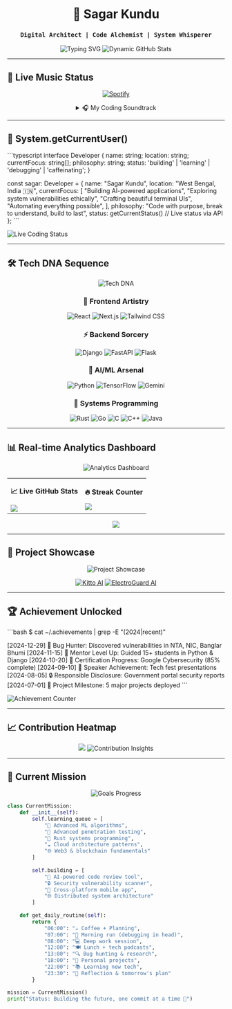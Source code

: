 <div align="center">

# 🌌 Sagar Kundu
### `Digital Architect | Code Alchemist | System Whisperer`

<img src="https://readme-typing-svg.herokuapp.com?font=JetBrains+Mono&size=18&duration=2000&pause=500&color=00FF41&center=true&vCenter=true&multiline=true&width=600&height=100&lines=Building+the+future%2C+one+commit+at+a+time;Turning+coffee+into+code+since+forever;Welcome+to+my+digital+realm+%F0%9F%91%BE" alt="Typing SVG" />

<!-- Dynamic GitHub Stats via API -->
<img src="https://github-stats-worker.kundusagar233.workers.dev/api/stats?username=sa001gar&theme=matrix" alt="Dynamic GitHub Stats" />

</div>

---

## 🎵 Live Music Status
<!-- Real-time Spotify integration -->
<div align="center">

[![Spotify](https://spotify-worker.kundusagar233.workers.dev/api/now-playing)](https://open.spotify.com/user/rjb4qo7kpfs4o9u8sedth1v7j)

<details>
<summary>🎧 My Coding Soundtrack</summary>

<!-- Dynamic Spotify top tracks -->
<img src="https://spotify-worker.kundusagar233.workers.dev/api/top-tracks" alt="Top Tracks" />

**Current Vibe:** Synthwave meets Lo-fi Hip Hop  
**Coding Mood:** `if (coffee.level > 50) { productivity++; }`

</details>

</div>

---

## 🧬 System.getCurrentUser()

\`\`\`typescript
interface Developer {
  name: string;
  location: string;
  currentFocus: string[];
  philosophy: string;
  status: 'building' | 'learning' | 'debugging' | 'caffeinating';
}

const sagar: Developer = {
  name: "Sagar Kundu",
  location: "West Bengal, India 🇮🇳",
  currentFocus: [
    "Building AI-powered applications",
    "Exploring system vulnerabilities ethically", 
    "Crafting beautiful terminal UIs",
    "Automating everything possible",
  ],
  philosophy: "Code with purpose, break to understand, build to last",
  status: getCurrentStatus() // Live status via API
};
\`\`\`

<!-- Live coding status -->
<img src="https://coding-status-worker.your-username.workers.dev/api/status?user=sa001gar" alt="Live Coding Status" />

---

## 🛠️ Tech DNA Sequence

<div align="center">

<!-- Dynamic tech stack with usage stats -->
<img src="https://tech-stack-worker.your-username.workers.dev/api/stack?user=sa001gar&style=dna" alt="Tech DNA" />

### 🎨 Frontend Artistry
![React](https://img.shields.io/badge/React-20232A?style=for-the-badge&logo=react&logoColor=61DAFB)
![Next.js](https://img.shields.io/badge/Next.js-000000?style=for-the-badge&logo=next.js&logoColor=white)
![Tailwind CSS](https://img.shields.io/badge/Tailwind_CSS-38B2AC?style=for-the-badge&logo=tailwind-css&logoColor=white)

### ⚡ Backend Sorcery
![Django](https://img.shields.io/badge/Django-092E20?style=for-the-badge&logo=django&logoColor=white)
![FastAPI](https://img.shields.io/badge/FastAPI-005571?style=for-the-badge&logo=fastapi)
![Flask](https://img.shields.io/badge/Flask-000000?style=for-the-badge&logo=flask&logoColor=white)

### 🤖 AI/ML Arsenal
![Python](https://img.shields.io/badge/Python-3776AB?style=for-the-badge&logo=python&logoColor=white)
![TensorFlow](https://img.shields.io/badge/TensorFlow-FF6F00?style=for-the-badge&logo=tensorflow&logoColor=white)
![Gemini](https://img.shields.io/badge/Gemini-8E75B2?style=for-the-badge&logo=google&logoColor=white)

### 🔧 Systems Programming
![Rust](https://img.shields.io/badge/Rust-000000?style=for-the-badge&logo=rust&logoColor=white)
![Go](https://img.shields.io/badge/Go-00ADD8?style=for-the-badge&logo=go&logoColor=white)
![C](https://img.shields.io/badge/C-00599C?style=for-the-badge&logo=c&logoColor=white)
![C++](https://img.shields.io/badge/C++-00599C?style=for-the-badge&logo=c%2B%2B&logoColor=white)
![Java](https://img.shields.io/badge/Java-ED8B00?style=for-the-badge&logo=java&logoColor=white)

</div>

---

## 📊 Real-time Analytics Dashboard

<div align="center">

<!-- Custom analytics via Cloudflare Workers -->
<img src="https://github-analytics-worker.your-username.workers.dev/api/dashboard?user=sa001gar&theme=matrix" alt="Analytics Dashboard" />

<table>
<tr>
<td>

**📈 Live GitHub Stats**
<!-- Real-time GitHub data -->
<img src="https://github-readme-stats.vercel.app/api?username=sa001gar&show_icons=true&theme=radical&include_all_commits=true&count_private=true&custom_title=Code%20Statistics&hide_border=true&bg_color=0d1117&title_color=00ff41&text_color=ffffff&icon_color=00ff41" />

</td>
<td>

**🔥 Streak Counter**
<!-- Contribution streak -->
<img src="https://github-readme-streak-stats.herokuapp.com/?user=sa001gar&theme=radical&hide_border=true&background=0d1117&stroke=00ff41&ring=00ff41&fire=ff6b6b&currStreakLabel=00ff41" />

</td>
</tr>
</table>

<!-- Language usage with real-time data -->
<img src="https://github-readme-stats.vercel.app/api/top-langs/?username=sa001gar&layout=compact&theme=radical&hide_border=true&bg_color=0d1117&title_color=00ff41&text_color=ffffff&langs_count=10" />

</div>

---

## 🚀 Project Showcase

<div align="center">

<!-- Dynamic project cards with live stats -->
<img src="https://project-showcase-worker.your-username.workers.dev/api/showcase?user=sa001gar&count=4" alt="Project Showcase" />

<!-- Featured repositories with live data -->
[![Kitto AI](https://github-readme-stats.vercel.app/api/pin/?username=sa001gar&repo=kitto-ai&theme=radical&hide_border=true&bg_color=0d1117&title_color=00ff41&text_color=ffffff&icon_color=00ff41)](https://github.com/sa001gar/kitto-ai)
[![ElectroGuard AI](https://github-readme-stats.vercel.app/api/pin/?username=sa001gar&repo=Elctroguard-AI-Details&theme=radical&hide_border=true&bg_color=0d1117&title_color=00ff41&text_color=ffffff&icon_color=00ff41)](https://github.com/sa001gar/Elctroguard-AI-Details)

</div>

---

## 🏆 Achievement Unlocked

\`\`\`bash
$ cat ~/.achievements | grep -E "(2024|recent)"

[2024-12-29] 🐞 Bug Hunter: Discovered vulnerabilities in NTA, NIC, Banglar Bhumi
[2024-11-15] 🧠 Mentor Level Up: Guided 15+ students in Python & Django
[2024-10-20] 🌱 Certification Progress: Google Cybersecurity (85% complete)
[2024-09-10] 📢 Speaker Achievement: Tech fest presentations
[2024-08-05] 🔒 Responsible Disclosure: Government portal security reports
[2024-07-01] 🚀 Project Milestone: 5 major projects deployed
\`\`\`

<!-- Live achievement counter -->
<img src="https://achievement-worker.your-username.workers.dev/api/counter?user=sa001gar" alt="Achievement Counter" />

---

## 📈 Contribution Heatmap

<div align="center">

<!-- Enhanced contribution graph -->
<img src="https://github-readme-activity-graph.vercel.app/graph?username=sa001gar&theme=react-dark&hide_border=true&bg_color=0d1117&color=00ff41&line=00ff41&point=ffffff&area=true&area_color=00ff41" />

<!-- Custom contribution insights -->
<img src="https://contribution-insights-worker.your-username.workers.dev/api/insights?user=sa001gar" alt="Contribution Insights" />

</div>

---

## 🎯 Current Mission

<div align="center">

<!-- Live coding goals tracker -->
<img src="https://goals-tracker-worker.your-username.workers.dev/api/progress?user=sa001gar" alt="Goals Progress" />

</div>

```python
class CurrentMission:
    def __init__(self):
        self.learning_queue = [
            "🧠 Advanced ML algorithms",
            "🔐 Advanced penetration testing",
            "🦀 Rust systems programming", 
            "☁️ Cloud architecture patterns",
            "🌐 Web3 & blockchain fundamentals"
        ]
        
        self.building = [
            "🤖 AI-powered code review tool",
            "🔒 Security vulnerability scanner",
            "📱 Cross-platform mobile app",
            "🌐 Distributed system architecture"
        ]
    
    def get_daily_routine(self):
        return {
            "06:00": "☕ Coffee + Planning",
            "07:00": "🏃 Morning run (debugging in head)",
            "08:00": "💻 Deep work session",
            "12:00": "🍽️ Lunch + tech podcasts", 
            "13:00": "🔍 Bug hunting & research",
            "18:00": "🎯 Personal projects",
            "22:00": "📚 Learning new tech",
            "23:30": "🌙 Reflection & tomorrow's plan"
        }

mission = CurrentMission()
print("Status: Building the future, one commit at a time 🚀")

